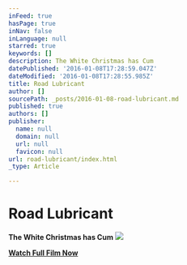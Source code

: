 ```yaml
---
inFeed: true
hasPage: true
inNav: false
inLanguage: null
starred: true
keywords: []
description: The White Christmas has Cum
datePublished: '2016-01-08T17:28:59.047Z'
dateModified: '2016-01-08T17:28:55.985Z'
title: Road Lubricant
author: []
sourcePath: _posts/2016-01-08-road-lubricant.md
published: true
authors: []
publisher:
  name: null
  domain: null
  url: null
  favicon: null
url: road-lubricant/index.html
_type: Article

---
```

# Road Lubricant

**The White Christmas has Cum**
![](https://the-grid-user-content.s3-us-west-2.amazonaws.com/171c7237-9e8d-4b32-8669-1561eb07ba3e.png)

[**Watch Full Film Now**][0]

[0]: https://vimeo.com/149931768